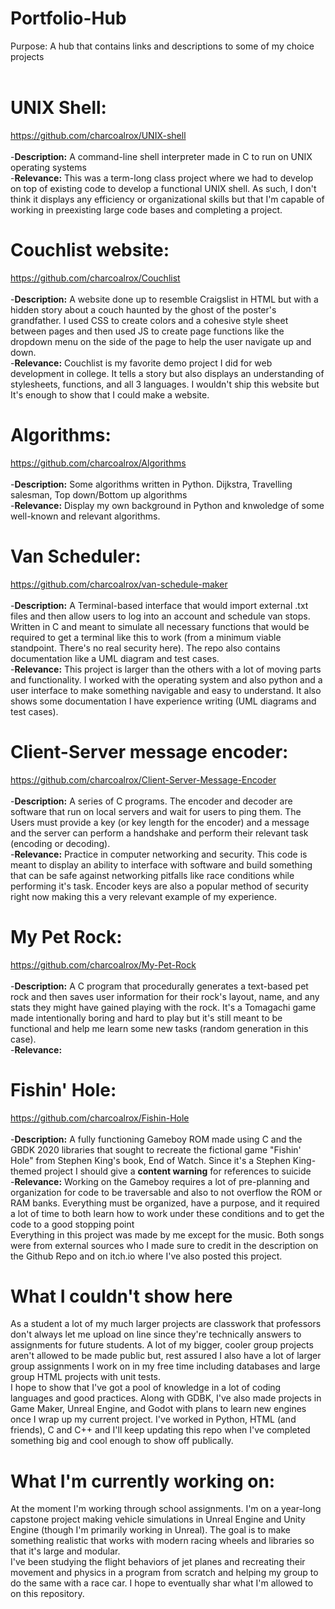 # Portfolio-Hub
Purpose: A hub that contains links and descriptions to some of my choice projects <br><br>

# UNIX Shell: 
https://github.com/charcoalrox/UNIX-shell<br><br>
-**Description:** A command-line shell interpreter made in C to run on UNIX operating systems<br>
-**Relevance:** This was a term-long class project where we had to develop on top of existing code to develop a functional UNIX shell. As such, I don't think it displays any efficiency or organizational skills but that I'm capable of working in preexisting large code bases and completing a project. <br>

# Couchlist website:
https://github.com/charcoalrox/Couchlist<br><br>
-**Description:** A website done up to resemble Craigslist in HTML but with a hidden story about a couch haunted by the ghost of the poster's grandfather. I used CSS to create colors and a cohesive style sheet between pages and then used JS to create page functions like the dropdown menu on the side of the page to help the user navigate up and down.<br>
-**Relevance:** Couchlist is my favorite demo project I did for web development in college. It tells a story but also displays an understanding of stylesheets, functions, and all 3 languages. I wouldn't ship this website but It's enough to show that I could make a website.<br>

# Algorithms:
https://github.com/charcoalrox/Algorithms<br><br>
-**Description:** Some algorithms written in Python. Dijkstra, Travelling salesman, Top down/Bottom up algorithms<br>
-**Relevance:** Display my own background in Python and knwoledge of some well-known and relevant algorithms.<br>

# Van Scheduler:
https://github.com/charcoalrox/van-schedule-maker<br><br>
-**Description:** A Terminal-based interface that would import external .txt files and then allow users to log into an account and schedule van stops. Written in C and meant to simulate all necessary functions that would be required to get a terminal like this to work (from a minimum viable standpoint. There's no real security here). The repo also contains documentation like a UML diagram and test cases.<br>
-**Relevance:** This project is larger than the others with a lot of moving parts and functionality. I worked with the operating system and also python and a user interface to make something navigable and easy to understand. It also shows some documentation I have experience writing (UML diagrams and test cases).<br>

# Client-Server message encoder: 
https://github.com/charcoalrox/Client-Server-Message-Encoder<br><br>
-**Description:** A series of C programs. The encoder and decoder are software that run on local servers and wait for users to ping them. The Users must provide a key (or key length for the encoder) and a message and the server can perform a handshake and perform their relevant task (encoding or decoding).<br>
-**Relevance:** Practice in computer networking and security. This code is meant to display an ability to interface with software and build something that can be safe against networking pitfalls like race conditions while performing it's task. Encoder keys are also a popular method of security right now making this a very relevant example of my experience.<br>

# My Pet Rock: 
https://github.com/charcoalrox/My-Pet-Rock<br><br>
-**Description:** A C program that procedurally generates a text-based pet rock and then saves user information for their rock's layout, name, and any stats they might have gained playing with the rock. It's a Tomagachi game made intentionally boring and hard to play but it's still meant to be functional and help me learn some new tasks (random generation in this case).<br>
-**Relevance:** <br>

# Fishin' Hole: 
https://github.com/charcoalrox/Fishin-Hole<br><br>
-**Description:** A fully functioning Gameboy ROM made using C and the GBDK 2020 libraries that sought to recreate the fictional game "Fishin' Hole" from Stephen King's book, End of Watch. Since it's a Stephen King-themed project I should give a **content warning** for references to suicide <br>
-**Relevance:** Working on the Gameboy requires a lot of pre-planning and organization for code to be traversable and also to not overflow the ROM or RAM banks. Everything must be organized, have a purpose, and it required a lot of time to both learn how to work under these conditions and to get the code to a good stopping point<br>
Everything in this project was made by me except for the music. Both songs were from external sources who I made sure to credit in the description on the Github Repo and on itch.io where I've also posted this project.<br>

# What I couldn't show here
As a student a lot of my much larger projects are classwork that professors don't always let me upload on line since they're technically answers to assignments for future students. A lot of my bigger, cooler group projects aren't allowed to be made public but, rest assured I also have a lot of larger group assignments I work on in my free time including databases and large group HTML projects with unit tests. <br>
I hope to show that I've got a pool of knowledge in a lot of coding languages and good practices. Along with GDBK, I've also made projects in Game Maker, Unreal Engine, and Godot with plans to learn new engines once I wrap up my current project. I've worked in Python, HTML (and friends), C and C++ and I'll keep updating this repo when I've completed something big and cool enough to show off publically.<br>

# What I'm currently working on: 
At the moment I'm working through school assignments. I'm on a year-long capstone project making vehicle simulations in Unreal Engine and Unity Engine (though I'm primarily working in Unreal). The goal is to make something realistic that works with modern racing wheels and libraries so that it's large and modular.<br>
I've been studying the flight behaviors of jet planes and recreating their movement and physics in a program from scratch and helping my group to do the same with a race car. I hope to eventually shar what I'm allowed to on this repository.
